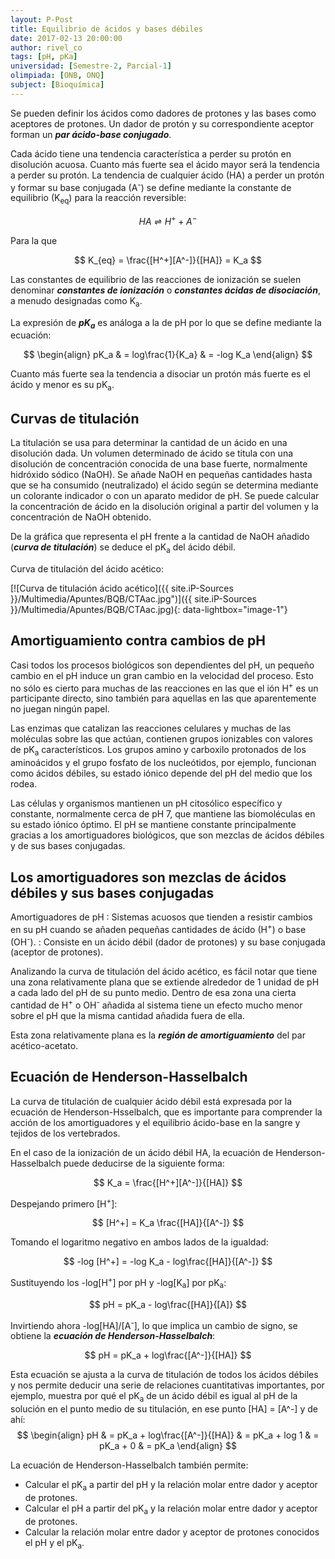 ```yaml
---
layout: P-Post
title: Equilibrio de ácidos y bases débiles
date: 2017-02-13 20:00:00
author: rivel_co
tags: [pH, pKa]
universidad: [Semestre-2, Parcial-1]
olimpiada: [ONB, ONQ]
subject: [Bioquímica]
---
```


Se pueden definir los ácidos como dadores de protones y las bases como aceptores de protones. Un dador de protón y su correspondiente aceptor forman un ***par ácido-base conjugado***. 

Cada ácido tiene una tendencia característica a perder su protón en disolución acuosa. Cuanto más fuerte sea el ácido mayor será la tendencia a perder su protón. La tendencia de cualquier ácido (HA) a perder un protón y formar su base conjugada (A<sup>-</sup>) se define mediante la constante de equilibrio (K<sub>eq</sub>) para la reacción reversible:

$$
HA \rightleftharpoons H^+ + A^-
$$

Para la que

$$
K_{eq} = \frac{[H^+][A^-]}{[HA]} = K_a
$$

Las constantes de equilibrio de las reacciones de ionización se suelen denominar ***constantes de ionización*** o ***constantes ácidas de disociación***, a menudo designadas como K<sub>a</sub>.

La expresión de ***pK<sub>a</sub>*** es análoga a la de pH por lo que se define mediante la ecuación:

$$
\begin{align}
pK_a & = log\frac{1}{K_a}
& = -log K_a
\end{align}
$$

Cuanto más fuerte sea la tendencia a disociar un protón más fuerte es el ácido y menor es su pK<sub>a</sub>.

## Curvas de titulación

La titulación se usa para determinar la cantidad de un ácido en una disolución dada. Un volumen determinado de ácido se titula con una disolución de concentración conocida de una base fuerte, normalmente hidróxido sódico (NaOH). Se añade NaOH en pequeñas cantidades hasta que se ha consumido (neutralizado) el ácido según se determina mediante un colorante indicador o con un aparato medidor de pH. Se puede calcular la concentración de ácido en la disolución original a partir del volumen y la concentración de NaOH obtenido.

De la gráfica que representa el pH frente a la cantidad de NaOH añadido (***curva de titulación***) se deduce el pK<sub>a</sub> del ácido débil.

Curva de titulación del ácido acético:

[![Curva de titulación ácido acético]({{ site.iP-Sources }}/Multimedia/Apuntes/BQB/CTAac.jpg")]({{ site.iP-Sources }}/Multimedia/Apuntes/BQB/CTAac.jpg){: data-lightbox="image-1"}

## Amortiguamiento contra cambios de pH

Casi todos los procesos biológicos son dependientes del pH, un pequeño cambio en el pH induce un gran cambio en la velocidad del proceso. Esto no sólo es cierto para muchas de las reacciones en las que el ión H<sup>+</sup> es un participante directo, sino también para aquellas en las que aparentemente no juegan ningún papel.

Las enzimas que catalizan las reacciones celulares y muchas de las moléculas sobre las que actúan, contienen grupos ionizables con valores de pK<sub>a</sub> característicos. Los grupos amino y carboxilo protonados de los aminoácidos y el grupo fosfato de los nucleótidos, por ejemplo, funcionan como ácidos débiles, su estado iónico depende del pH del medio que los rodea.

Las células y organismos mantienen un pH citosólico específico y constante, normalmente cerca de pH 7, que mantiene las biomoléculas en su estado iónico óptimo. El pH se mantiene constante principalmente gracias a los amortiguadores biológicos, que son mezclas de ácidos débiles y de sus bases conjugadas.

## Los amortiguadores son mezclas de ácidos débiles y sus bases conjugadas

Amortiguadores de pH
 : Sistemas acuosos que tienden a resistir cambios en su pH cuando se añaden pequeñas cantidades de ácido (H<sup>+</sup>) o base (OH<sup>-</sup>).
 : Consiste en un ácido débil (dador de protones) y su base conjugada (aceptor de protones).

Analizando la curva de titulación del ácido acético, es fácil notar que tiene una zona relativamente plana que se extiende alrededor de 1 unidad de pH a cada lado del pH de su punto medio. Dentro de esa zona una cierta cantidad de H<sup>+</sup> o OH<sup>-</sup> añadida al sistema tiene un efecto mucho menor sobre el pH que la misma cantidad añadida fuera de ella.

Esta zona relativamente plana es la ***región de amortiguamiento*** del par acético-acetato.

## Ecuación de Henderson-Hasselbalch

La curva de titulación de cualquier ácido débil está expresada por la ecuación de Henderson-Hsselbalch, que es importante para comprender la acción de los amortiguadores y el equilibrio ácido-base en la sangre y tejidos de los vertebrados.

En el caso de la ionización de un ácido débil HA, la ecuación de Henderson-Hasselbalch puede deducirse de la siguiente forma:

$$
K_a = \frac{[H^+][A^-]}{[HA]}
$$

Despejando primero [H<sup>+</sup>]:

$$
[H^+] = K_a \frac{[HA]}{[A^-]}
$$

Tomando el logaritmo negativo en ambos lados de la igualdad:

$$
-log [H^+] = -log K_a - log\frac{[HA]}{[A^-]}
$$

Sustituyendo los -log[H<sup>+</sup>] por pH y -log[K<sub>a</sub>] por pK<sub>a</sub>:

$$
pH = pK_a - log\frac{[HA]}{[A]}
$$

Invirtiendo ahora -log[HA]/[A<sup>-</sup>], lo que implica un cambio de signo, se obtiene la ***ecuación de Henderson-Hasselbalch***:

$$
pH = pK_a + log\frac{[A^-]}{[HA]}
$$

Esta ecuación se ajusta a la curva de titulación de todos los ácidos débiles y nos permite deducir una serie de relaciones cuantitativas importantes, por ejemplo, muestra por qué el pK<sub>a</sub> de un ácido débil es igual al pH de la solución en el punto medio de su titulación, en ese punto [HA] = [A^-] y de ahí:
$$
\begin{align}
pH & = pK_a + log\frac{[A^-]}{[HA]}
& = pK_a + log 1
& = pK_a + 0
& = pK_a
\end{align}
$$

La ecuación de Henderson-Hasselbalch también permite:

- Calcular el pK<sub>a</sub> a partir del pH y la relación molar entre dador y aceptor de protones.
- Calcular el pH a partir del pK<sub>a</sub> y la relación molar entre dador y aceptor de protones.
- Calcular la relación molar entre dador y aceptor de protones conocidos el pH y el pK<sub>a</sub>.

